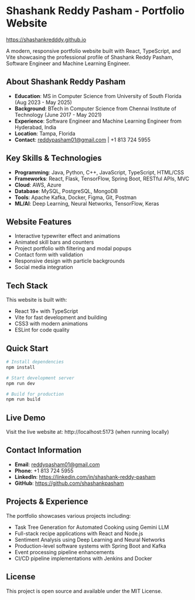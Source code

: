 # Shashank Reddy Pasham - Portfolio Website

https://shashankredddy.github.io

A modern, responsive portfolio website built with React, TypeScript, and Vite showcasing the professional profile of Shashank Reddy Pasham, Software Engineer and Machine Learning Engineer.

## About Shashank Reddy Pasham

- **Education**: MS in Computer Science from University of South Florida (Aug 2023 - May 2025)
- **Background**: BTech in Computer Science from Chennai Institute of Technology (June 2017 - May 2021)
- **Experience**: Software Engineer and Machine Learning Engineer from Hyderabad, India
- **Location**: Tampa, Florida
- **Contact**: reddypasham01@gmail.com | +1 813 724 5955

## Key Skills & Technologies

- **Programming**: Java, Python, C++, JavaScript, TypeScript, HTML/CSS
- **Frameworks**: React, Flask, TensorFlow, Spring Boot, RESTful APIs, MVC
- **Cloud**: AWS, Azure
- **Database**: MySQL, PostgreSQL, MongoDB
- **Tools**: Apache Kafka, Docker, Figma, Git, Postman
- **ML/AI**: Deep Learning, Neural Networks, TensorFlow, Keras

## Website Features

- Interactive typewriter effect and animations
- Animated skill bars and counters
- Project portfolio with filtering and modal popups
- Contact form with validation
- Responsive design with particle backgrounds
- Social media integration

## Tech Stack

This website is built with:

- React 19+ with TypeScript
- Vite for fast development and building
- CSS3 with modern animations
- ESLint for code quality

## Quick Start

```bash
# Install dependencies
npm install

# Start development server
npm run dev

# Build for production
npm run build
```

## Live Demo

Visit the live website at: http://localhost:5173 (when running locally)

## Contact Information

- **Email**: reddypasham01@gmail.com
- **Phone**: +1 813 724 5955
- **LinkedIn**: https://linkedin.com/in/shashank-reddy-pasham
- **GitHub**: https://github.com/shashankpasham

## Projects & Experience

The portfolio showcases various projects including:

- Task Tree Generation for Automated Cooking using Gemini LLM
- Full-stack recipe applications with React and Node.js
- Sentiment Analysis using Deep Learning and Neural Networks
- Production-level software systems with Spring Boot and Kafka
- Event processing pipeline enhancements
- CI/CD pipeline implementations with Jenkins and Docker

## License

This project is open source and available under the MIT License.
